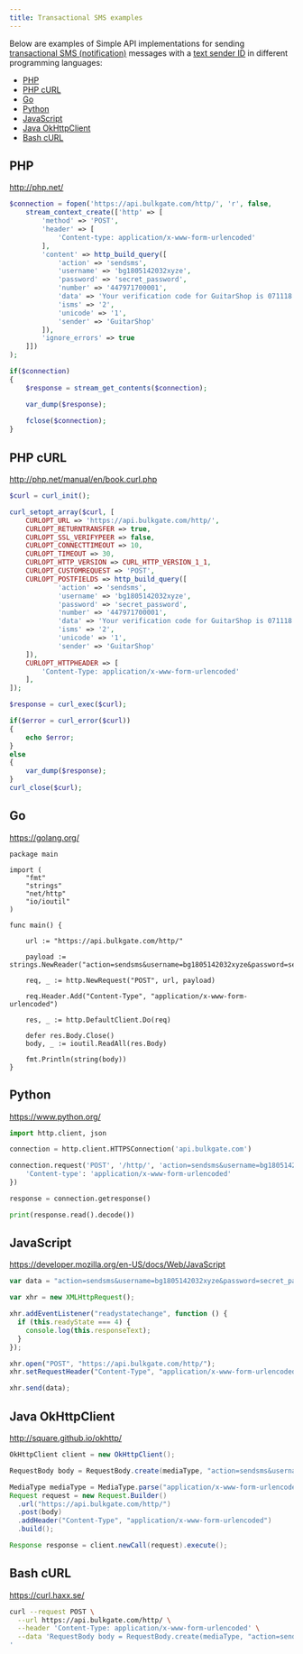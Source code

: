 ```yaml
---
title: Transactional SMS examples
---
```


Below are examples of Simple API implementations for sending [transactional SMS (notification)](difference-promotional-transactional-sms.md#transactional-sms) messages with a [text sender ID](sender-type.md#text-sender-id) in different programming languages: 
 - [PHP](#php)
 - [PHP cURL](#php-curl)
 - [Go](#go)
 - [Python](#python)
 - [JavaScript](#javascript)
 - [Java OkHttpClient](#java-okhttpclient)
 - [Bash cURL](#bash-curl)

## PHP
http://php.net/
``` php
$connection = fopen('https://api.bulkgate.com/http/', 'r', false,
    stream_context_create(['http' => [
        'method' => 'POST',
        'header' => [
            'Content-type: application/x-www-form-urlencoded'
        ],
        'content' => http_build_query([
            'action' => 'sendsms', 
            'username' => 'bg1805142032xyze',
            'password' => 'secret_password',
            'number' => '447971700001',
            'data' => 'Your verification code for GuitarShop is 071118',
            'isms' => '2',
            'unicode' => '1',
            'sender' => 'GuitarShop'
        ]),
        'ignore_errors' => true
    ]])
);

if($connection)
{
    $response = stream_get_contents($connection);

    var_dump($response);
    
    fclose($connection);
}
```

## PHP cURL 
http://php.net/manual/en/book.curl.php
``` php
$curl = curl_init();

curl_setopt_array($curl, [
    CURLOPT_URL => 'https://api.bulkgate.com/http/',
    CURLOPT_RETURNTRANSFER => true,
    CURLOPT_SSL_VERIFYPEER => false,
    CURLOPT_CONNECTTIMEOUT => 10,
    CURLOPT_TIMEOUT => 30,
    CURLOPT_HTTP_VERSION => CURL_HTTP_VERSION_1_1,
    CURLOPT_CUSTOMREQUEST => 'POST',
    CURLOPT_POSTFIELDS => http_build_query([
            'action' => 'sendsms', 
            'username' => 'bg1805142032xyze',
            'password' => 'secret_password',
            'number' => '447971700001',
            'data' => 'Your verification code for GuitarShop is 071118',
            'isms' => '2',
            'unicode' => '1',
            'sender' => 'GuitarShop'
    ]),
    CURLOPT_HTTPHEADER => [
        'Content-Type: application/x-www-form-urlencoded'
    ],
]);

$response = curl_exec($curl);

if($error = curl_error($curl))
{
    echo $error;
}
else
{
    var_dump($response);
}
curl_close($curl);
```

## Go
https://golang.org/
``` golang
package main

import (
	"fmt"
	"strings"
	"net/http"
	"io/ioutil"
)

func main() {

	url := "https://api.bulkgate.com/http/"

	payload := strings.NewReader("action=sendsms&username=bg1805142032xyze&password=secret_password&number=447971700001&data=Your+verification+code+for+GuitarShop+is+071118&isms=2&unicode=1&sender=GuitarShop")

	req, _ := http.NewRequest("POST", url, payload)

	req.Header.Add("Content-Type", "application/x-www-form-urlencoded")

	res, _ := http.DefaultClient.Do(req)

	defer res.Body.Close()
	body, _ := ioutil.ReadAll(res.Body)

	fmt.Println(string(body))
}
```

## Python
https://www.python.org/
``` Python
import http.client, json

connection = http.client.HTTPSConnection('api.bulkgate.com')

connection.request('POST', '/http/', 'action=sendsms&username=bg1805142032xyze&password=secret_password&number=447971700001&data=Your+verification+code+for+GuitarShop+is+071118&isms=2&unicode=1&sender=GuitarShop', {
    'Content-type': 'application/x-www-form-urlencoded'
})

response = connection.getresponse()

print(response.read().decode())
```

## JavaScript
https://developer.mozilla.org/en-US/docs/Web/JavaScript
``` JavaScript
var data = "action=sendsms&username=bg1805142032xyze&password=secret_password&number=447971700001&data=Your+verification+code+for+GuitarShop+is+071118&isms=2&unicode=1&sender=GuitarShop";

var xhr = new XMLHttpRequest();

xhr.addEventListener("readystatechange", function () {
  if (this.readyState === 4) {
    console.log(this.responseText);
  }
});

xhr.open("POST", "https://api.bulkgate.com/http/");
xhr.setRequestHeader("Content-Type", "application/x-www-form-urlencoded");

xhr.send(data);
```

## Java OkHttpClient
http://square.github.io/okhttp/
``` Java
OkHttpClient client = new OkHttpClient();

RequestBody body = RequestBody.create(mediaType, "action=sendsms&username=bg1805142032xyze&password=secret_password&number=447971700001&data=Your+verification+code+for+GuitarShop+is+071118&isms=2&unicode=1&sender=GuitarShop");

MediaType mediaType = MediaType.parse("application/x-www-form-urlencoded");
Request request = new Request.Builder()
  .url("https://api.bulkgate.com/http/")
  .post(body)
  .addHeader("Content-Type", "application/x-www-form-urlencoded")
  .build();

Response response = client.newCall(request).execute();
```

## Bash cURL
https://curl.haxx.se/
``` bash
curl --request POST \
  --url https://api.bulkgate.com/http/ \
  --header 'Content-Type: application/x-www-form-urlencoded' \
  --data 'RequestBody body = RequestBody.create(mediaType, "action=sendsms&username=bg1805142032xyze&password=secret_password&number=447971700001&data=Your+verification+code+for+GuitarShop+is+071118&isms=2&unicode=1&sender=GuitarShop");
'
```
